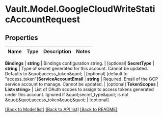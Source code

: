 # Vault.Model.GoogleCloudWriteStaticAccountRequest

## Properties

Name | Type | Description | Notes
------------ | ------------- | ------------- | -------------

**Bindings** | **string** | Bindings configuration string. | [optional] **SecretType** | **string** | Type of secret generated for this account. Cannot be updated. Defaults to \&quot;access_token\&quot; | [optional] [default to "access_token"]**ServiceAccountEmail** | **string** | Required. Email of the GCP service account to manage. Cannot be updated. | [optional] **TokenScopes** | **List&lt;string&gt;** | List of OAuth scopes to assign to access tokens generated under this account. Ignored if \&quot;secret_type\&quot; is not \&quot;\&quot;access_token\&quot;\&quot; | [optional] 

[[Back to Model list]](../README.md#documentation-for-models) [[Back to API list]](../README.md#documentation-for-api-endpoints) [[Back to README]](../README.md)

